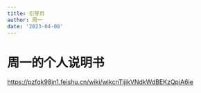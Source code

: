 ```yaml
---
title: 引导页
author: 周一
date: '2023-04-08'
---
```


# 周一的个人说明书

https://pzfqk98jn1.feishu.cn/wiki/wikcnTijikVNdkWdBEKzQpiA6ie